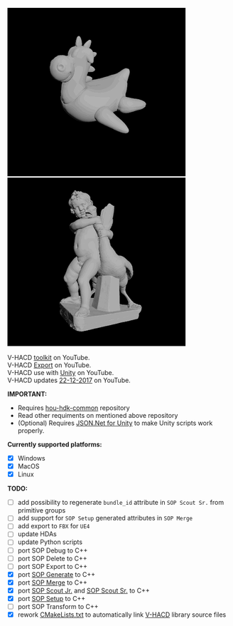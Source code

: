 ![Example](/images/vhacd-toolkit-0.gif)
![Example](/images/vhacd-toolkit-1.gif)

V-HACD [toolkit](https://www.youtube.com/watch?v=6Elao25HN9Y&feature=youtu.be) on YouTube.  
V-HACD [Export](https://www.youtube.com/watch?v=6Fh4-olKrs4&feature=youtu.be) on YouTube.  
V-HACD use with [Unity](https://www.youtube.com/watch?v=8CStATK1X5s&feature=youtu.be) on YouTube.  
V-HACD updates [22-12-2017](https://www.youtube.com/watch?v=h2VCUtb8UfE&feature=youtu.be) on YouTube.

**IMPORTANT:**
* Requires [hou-hdk-common](https://github.com/sebastianswann/hou-hdk-common) repository
* Read other requiments on mentioned above repository
* (Optional) Requires [JSON.Net for Unity](https://github.com/SaladLab/Json.Net.Unity3D) to make Unity scripts work properly.

**Currently supported platforms:**
- [x] Windows
- [x] MacOS
- [x] Linux

**TODO:**
- [ ] add possibility to regenerate `bundle_id` attribute in `SOP Scout Sr.` from primitive groups
- [ ] add support for `SOP Setup` generated attributes in `SOP Merge`
- [ ] add export to `FBX` for `UE4`
- [ ] update HDAs
- [ ] update Python scripts
- [ ] port SOP Debug to C++
- [ ] port SOP Delete to C++
- [ ] port SOP Export to C++
- [x] port [SOP Generate](https://github.com/sebastianswann/hou-hdk-sop-vhacd-toolkit/tree/master/source/SOP_VHACDGenerate) to C++
- [x] port [SOP Merge](https://github.com/sebastianswann/hou-hdk-sop-vhacd-toolkit/tree/master/source/SOP_VHACDMerge) to C++
- [x] port [SOP Scout Jr.](https://github.com/sebastianswann/hou-hdk-sop-vhacd-toolkit/tree/master/source/SOP_VHACDScoutJunior) and [SOP Scout Sr.](https://github.com/sebastianswann/hou-hdk-sop-vhacd-toolkit/tree/master/source/SOP_VHACDScoutSenior) to C++
- [x] port [SOP Setup](https://github.com/sebastianswann/hou-hdk-sop-vhacd-toolkit/tree/master/source/SOP_VHACDSetup) to C++
- [ ] port SOP Transform to C++
- [x] rework [CMakeLists.txt](https://github.com/sebastianswann/hou-hdk-sop-vhacd-toolkit/blob/master/cmake/CMakeLists.txt) to automatically link [V-HACD](https://github.com/sebastianswann/hou-hdk-sop-vhacd-toolkit/tree/master/3rdParty/VHACD_Lib) library source files
